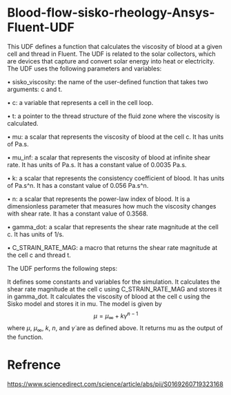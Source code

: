 # Blood-flow-sisko-rheology-Ansys-Fluent-UDF
This UDF defines a function that calculates the viscosity of blood at a given cell and thread in Fluent. The UDF is related to the solar collectors, which are devices that capture and convert solar energy into heat or electricity. The UDF uses the following parameters and variables:

•  sisko_viscosity: the name of the user-defined function that takes two arguments: c and t.

•  c: a variable that represents a cell in the cell loop.

•  t: a pointer to the thread structure of the fluid zone where the viscosity is calculated.

•  mu: a scalar that represents the viscosity of blood at the cell c. It has units of Pa.s.

•  mu_inf: a scalar that represents the viscosity of blood at infinite shear rate. It has units of Pa.s. It has a constant value of 0.0035 Pa.s.

•  k: a scalar that represents the consistency coefficient of blood. It has units of Pa.s^n. It has a constant value of 0.056 Pa.s^n.

•  n: a scalar that represents the power-law index of blood. It is a dimensionless parameter that measures how much the viscosity changes with shear rate. It has a constant value of 0.3568.

•  gamma_dot: a scalar that represents the shear rate magnitude at the cell c. It has units of 1/s.

•  C_STRAIN_RATE_MAG: a macro that returns the shear rate magnitude at the cell c and thread t.

The UDF performs the following steps:


It defines some constants and variables for the simulation.
It calculates
the shear rate magnitude at
the cell c using C_STRAIN_RATE_MAG and stores it in gamma_dot.
It calculates
the viscosity of blood at
the cell c using the Sisko model and stores it in mu. The model is given by $$\mu = \mu_{\infty} + k \dot{\gamma}^{n - 1}$$ where $\mu$, $\mu_{\infty}$, $k$, $n$, and $\dot{\gamma}$ are as defined above.
It returns mu as
the output
of
the function.
# Refrence
https://www.sciencedirect.com/science/article/abs/pii/S0169260719323168
